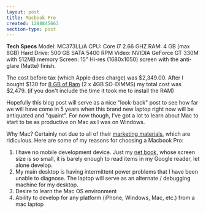 ```yaml
---
layout: post
title: Macbook Pro
created: 1288845663
section-type: post
---
```

<b>Tech Specs</b>
Model: MC373LL/A
CPU: Core i7 2.66 GHZ
RAM: 4 GB (max 8GB)
Hard Drive: 500 GB SATA 5400 RPM 
Video: NVIDIA GeForce GT 330M with 512MB memory
Screen: 15" Hi-res (1680x1050) screen with the anti-glare (Matte) finish.

The cost before tax (which Apple does charge) was $2,349.00.
After I bought $130 for <a href="http://www.newegg.com/Product/Product.aspx?Item=N82E16820231294" target="_blank">8 GB of Ram</a> (2 x 4GB SO-DIMMS) my total cost was $2,479. (if you don't include the time it took me to install the RAM)

Hopefully this blog post will serve as a nice "look-back" post to see how far we will have come in 5 years when this brand new laptop right now will be antiquated and "quaint". For now though, I've got a lot to learn about Mac to start to be as productive on Mac as I was on Windows.

Why Mac? Certainly not due to all of their <a href="http://www.apple.com/macbookpro/why-mac.html" target="_blank">marketing materials</a>, which are ridiculous. Here are some of my reasons for choosing a Macbook Pro:

<ol><li>I have no mobile development device. Just my <a href="blog/node/6" target="_blank">net book,</a> whose screen size is so small, it is barely enough to read items in my Google reader, let alone develop.</li>
<li>My main desktop is having intermittent power problems that I have been unable to diagnose. The laptop will serve as an alternate / debugging machine for my desktop.</li>
<li>Desire to learn the Mac OS environment</li>
<li>Ability to develop for any platform (iPhone, Windows, Mac, etc.) from a mac laptop</li>
</ol>

